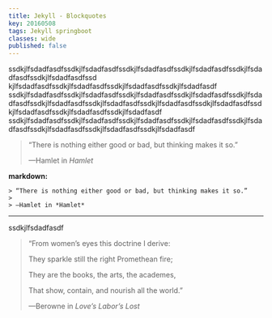 ```yaml
---
title: Jekyll - Blockquotes
key: 20160508
tags: Jekyll springboot
classes: wide
published: false
---
```

ssdkjlfsdadfasdfssdkjlfsdadfasdfssdkjlfsdadfasdfssdkjlfsdadfasdfssdkjlfsdadfasdfssdkjlfsdadfasdfssd
kjlfsdadfasdfssdkjlfsdadfasdfssdkjlfsdadfasdfssdkjlfsdadfasdf
ssdkjlfsdadfasdfssdkjlfsdadfasdfssdkjlfsdadfasdfssdkjlfsdadfasdfssdkjlfsdadfasdfssdkjlfsdadfasdfssdkjlfsdadfasdfssdkjlfsdadfasdfssdkjlfsdadfasdfssdkjlfsdadfasdfssdkjlfsdadfasdfssdkjlfsdadfasdf
ssdkjlfsdadfasdfssdkjlfsdadfasdfssdkjlfsdadfasdfssdkjlfsdadfasdfssdkjlfsdadfasdfssdkjlfsdadfasdfssdkjlfsdadfasdfssdkjlfsdadfasdf
> “There is nothing either good or bad, but thinking makes it so.”
>
> —Hamlet in *Hamlet*

<!--more-->

**markdown:**

    > “There is nothing either good or bad, but thinking makes it so.”
    >
    > —Hamlet in *Hamlet*

---




ssdkjlfsdadfasdf
> “From women’s eyes this doctrine I derive:
>
> They sparkle still the right Promethean fire;
>
> They are the books, the arts, the academes,
>
> That show, contain, and nourish all the world.”
>
> —Berowne in *Love’s Labor’s Lost*
